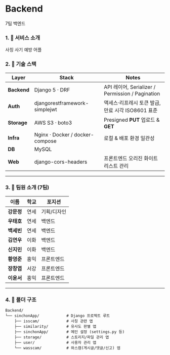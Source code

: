 # Backend
7팀 백엔드


### 1. 📱 서비스 소개
사칭 사기 예방 어플

### 2. 🚀 기술 스택
| Layer   | Stack | Notes |
| ------- | ----- | ----- |
| **Backend** | Django 5 · DRF | API 레이어, Serializer / Permission / Pagination |
| **Auth** | djangorestframework-simplejwt | 액세스·리프레시 토큰 발급, 만료 시각 ISO8601 표준 |
| **Storage** | AWS S3 · boto3 | Presigned **PUT** 업로드 & **GET** |
| **Infra** | Nginx · Docker / docker-compose | 로컬 & 배포 환경 일관성 |
| **DB** | MySQL |  |
| **Web** | django-cors-headers | 프론트엔드 오리진 화이트리스트 관리 |

---

### 3. 👥 팀원 소개 (7팀)
| 이름   | 학교 | 포지션 |
| ------ | ---- | ------ |
| **강문정** | 연세 | 기획/디자인 |
| **우태호** | 연세 | 백엔드 |
| **백세빈** | 연세 | 백엔드 |
| **김연우** | 이화 | 백엔드 |
| **신지민** | 이화 | 백엔드 |
| **황영준** | 홍익 | 프론트엔드 |
| **장창엽** | 서강 | 프론트엔드 |
| **이윤서** | 홍익 | 프론트엔드 |

---

### 4. 📂 폴더 구조
```text
Backend/
└── sinchonApp/            # Django 프로젝트 루트
    ├── isscam/            # 사칭 관련 앱
    ├── similarity/        # 유사도 판별 앱
    ├── sinchonApp/        # 메인 설정 (settings.py 등)
    ├── storage/           # 스토리지/파일 관리 앱
    ├── user/              # 사용자 관리 앱
    └── wasscam/           # 와스캠(게시글/댓글/신고) 앱
```

